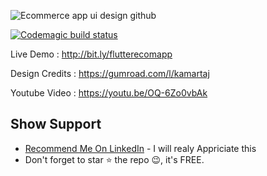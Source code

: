 ![Ecommerce app ui design github](https://user-images.githubusercontent.com/55942632/75874991-da304f00-5e38-11ea-9e61-09d49bf5c8a1.png)

[![Codemagic build status](https://api.codemagic.io/apps/5e5f9094018eb9000fa7451d/5e5f9094018eb9000fa7451c/status_badge.svg)](https://codemagic.io/apps/5e5f9094018eb9000fa7451d/5e5f9094018eb9000fa7451c/latest_build)

Live Demo : http://bit.ly/flutterecomapp

Design Credits : https://gumroad.com/l/kamartaj

Youtube Video : https://youtu.be/OQ-6Zo0vbAk

## Show Support
* [Recommend Me On LinkedIn](https://www.linkedin.com/in/lamsanskar/) - I will realy Appriciate this
* Don't forget to star ⭐ the repo 😉, it's FREE.
